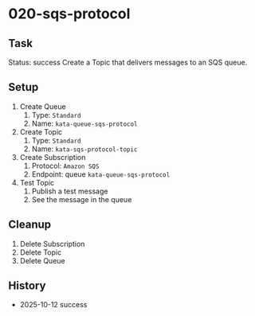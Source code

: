 # 020-sqs-protocol

## Task
Status: success
Create a Topic that delivers messages to an SQS queue.

## Setup
1. Create Queue
	1. Type: `Standard`
	2. Name: `kata-queue-sqs-protocol`
2. Create Topic
	1. Type: `Standard`
	2. Name: `kata-sqs-protocol-topic`
3. Create Subscription
	1. Protocol: `Amazon SQS`
	2. Endpoint: queue `kata-queue-sqs-protocol`
4. Test Topic
	1. Publish a test message
	2. See the message in the queue

## Cleanup
1. Delete Subscription
2. Delete Topic
3. Delete Queue

## History
- 2025-10-12 success
